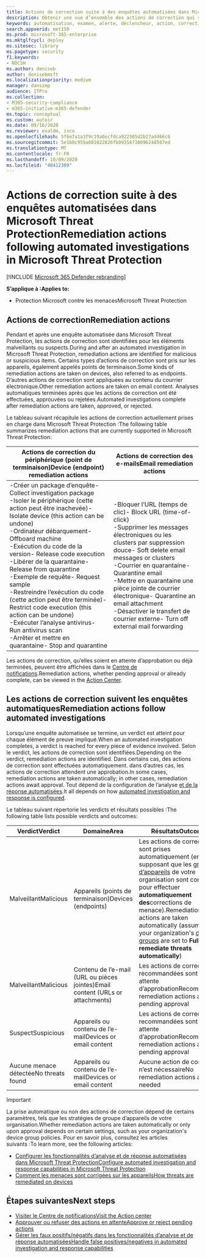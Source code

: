 ```yaml
---
title: Actions de correction suite à des enquêtes automatisées dans Microsoft Threat Protection
description: Obtenir une vue d’ensemble des actions de correction qui suivent des enquêtes automatisées dans Microsoft Threat Protection
keywords: automatisation, examen, alerte, déclencheur, action, correction
search.appverid: met150
ms.prod: microsoft-365-enterprise
ms.mktglfcycl: deploy
ms.sitesec: library
ms.pagetype: security
f1.keywords:
- NOCSH
ms.author: deniseb
author: denisebmsft
ms.localizationpriority: medium
manager: dansimp
audience: ITPro
ms.collection:
- M365-security-compliance
- m365-initiative-m365-defender
ms.topic: conceptual
ms.custom: autoir
ms.date: 09/16/2020
ms.reviewer: evaldm, isco
ms.openlocfilehash: 5f6e7a1a3f9c19a0ecfdca922505d2b27ad466c6
ms.sourcegitcommit: 5e1b8c959a081022826fb09358730096248507ed
ms.translationtype: MT
ms.contentlocale: fr-FR
ms.lasthandoff: 10/09/2020
ms.locfileid: "48412309"
---
```

# <a name="remediation-actions-following-automated-investigations-in-microsoft-threat-protection"></a><span data-ttu-id="f2b9f-104">Actions de correction suite à des enquêtes automatisées dans Microsoft Threat Protection</span><span class="sxs-lookup"><span data-stu-id="f2b9f-104">Remediation actions following automated investigations in Microsoft Threat Protection</span></span>

[!INCLUDE [Microsoft 365 Defender rebranding](../includes/microsoft-defender.md)]


<span data-ttu-id="f2b9f-105">**S’applique à :**</span><span class="sxs-lookup"><span data-stu-id="f2b9f-105">**Applies to:**</span></span>
- <span data-ttu-id="f2b9f-106">Protection Microsoft contre les menaces</span><span class="sxs-lookup"><span data-stu-id="f2b9f-106">Microsoft Threat Protection</span></span>


## <a name="remediation-actions"></a><span data-ttu-id="f2b9f-107">Actions de correction</span><span class="sxs-lookup"><span data-stu-id="f2b9f-107">Remediation actions</span></span>

<span data-ttu-id="f2b9f-108">Pendant et après une enquête automatisée dans Microsoft Threat Protection, les actions de correction sont identifiées pour les éléments malveillants ou suspects.</span><span class="sxs-lookup"><span data-stu-id="f2b9f-108">During and after an automated investigation in Microsoft Threat Protection, remediation actions are identified for malicious or suspicious items.</span></span> <span data-ttu-id="f2b9f-109">Certains types d’actions de correction sont pris sur les appareils, également appelés points de terminaison.</span><span class="sxs-lookup"><span data-stu-id="f2b9f-109">Some kinds of remediation actions are taken on devices, also referred to as endpoints.</span></span> <span data-ttu-id="f2b9f-110">D’autres actions de correction sont appliquées au contenu du courrier électronique.</span><span class="sxs-lookup"><span data-stu-id="f2b9f-110">Other remediation actions are taken on email content.</span></span> <span data-ttu-id="f2b9f-111">Analyses automatiques terminées après que les actions de correction ont été effectuées, approuvées ou rejetées.</span><span class="sxs-lookup"><span data-stu-id="f2b9f-111">Automated investigations complete after remediation actions are taken, approved, or rejected.</span></span>

<span data-ttu-id="f2b9f-112">Le tableau suivant récapitule les actions de correction actuellement prises en charge dans Microsoft Threat Protection :</span><span class="sxs-lookup"><span data-stu-id="f2b9f-112">The following table summarizes remediation actions that are currently supported in Microsoft Threat Protection:</span></span> 

|<span data-ttu-id="f2b9f-113">Actions de correction du périphérique (point de terminaison)</span><span class="sxs-lookup"><span data-stu-id="f2b9f-113">Device (endpoint) remediation actions</span></span>  |<span data-ttu-id="f2b9f-114">Actions de correction des e-mails</span><span class="sxs-lookup"><span data-stu-id="f2b9f-114">Email remediation actions</span></span>  |
|---------|---------|
|<span data-ttu-id="f2b9f-115">-Créer un package d’enquête</span><span class="sxs-lookup"><span data-stu-id="f2b9f-115">- Collect investigation package</span></span> <br/><span data-ttu-id="f2b9f-116">-Isoler le périphérique (cette action peut être inachevée)</span><span class="sxs-lookup"><span data-stu-id="f2b9f-116">- Isolate device (this action can be undone)</span></span><br/><span data-ttu-id="f2b9f-117">-Ordinateur débarquement</span><span class="sxs-lookup"><span data-stu-id="f2b9f-117">- Offboard machine</span></span> <br/><span data-ttu-id="f2b9f-118">-Exécution du code de la version</span><span class="sxs-lookup"><span data-stu-id="f2b9f-118">- Release code execution</span></span> <br/><span data-ttu-id="f2b9f-119">-Libérer de la quarantaine</span><span class="sxs-lookup"><span data-stu-id="f2b9f-119">- Release from quarantine</span></span> <br/><span data-ttu-id="f2b9f-120">-Exemple de requête</span><span class="sxs-lookup"><span data-stu-id="f2b9f-120">- Request sample</span></span> <br/><span data-ttu-id="f2b9f-121">-Restreindre l’exécution du code (cette action peut être terminée)</span><span class="sxs-lookup"><span data-stu-id="f2b9f-121">- Restrict code execution (this action can be undone)</span></span> <br/><span data-ttu-id="f2b9f-122">-Exécuter l’analyse antivirus</span><span class="sxs-lookup"><span data-stu-id="f2b9f-122">- Run antivirus scan</span></span> <br/><span data-ttu-id="f2b9f-123">-Arrêter et mettre en quarantaine</span><span class="sxs-lookup"><span data-stu-id="f2b9f-123">- Stop and quarantine</span></span>      |<span data-ttu-id="f2b9f-124">-Bloquer l’URL (temps de clic)</span><span class="sxs-lookup"><span data-stu-id="f2b9f-124">- Block URL (time-of-click)</span></span><br/><span data-ttu-id="f2b9f-125">-Supprimer les messages électroniques ou les clusters par suppression douce</span><span class="sxs-lookup"><span data-stu-id="f2b9f-125">- Soft delete email messages or clusters</span></span><br/><span data-ttu-id="f2b9f-126">-Courrier en quarantaine</span><span class="sxs-lookup"><span data-stu-id="f2b9f-126">- Quarantine email</span></span><br/><span data-ttu-id="f2b9f-127">-Mettre en quarantaine une pièce jointe de courrier électronique</span><span class="sxs-lookup"><span data-stu-id="f2b9f-127">- Quarantine an email attachment</span></span><br/><span data-ttu-id="f2b9f-128">-Désactiver le transfert de courrier externe</span><span class="sxs-lookup"><span data-stu-id="f2b9f-128">- Turn off external mail forwarding</span></span>          |

<span data-ttu-id="f2b9f-129">Les actions de correction, qu’elles soient en attente d’approbation ou déjà terminées, peuvent être affichées dans le [Centre de notifications](https://docs.microsoft.com/microsoft-365/security/mtp/mtp-action-center).</span><span class="sxs-lookup"><span data-stu-id="f2b9f-129">Remediation actions, whether pending approval or already complete, can be viewed in the [Action Center](https://docs.microsoft.com/microsoft-365/security/mtp/mtp-action-center).</span></span>

## <a name="remediation-actions-follow-automated-investigations"></a><span data-ttu-id="f2b9f-130">Les actions de correction suivent les enquêtes automatiques</span><span class="sxs-lookup"><span data-stu-id="f2b9f-130">Remediation actions follow automated investigations</span></span>

<span data-ttu-id="f2b9f-131">Lorsqu’une enquête automatisée se termine, un verdict est atteint pour chaque élément de preuve impliqué.</span><span class="sxs-lookup"><span data-stu-id="f2b9f-131">When an automated investigation completes, a verdict is reached for every piece of evidence involved.</span></span> <span data-ttu-id="f2b9f-132">Selon le verdict, les actions de correction sont identifiées.</span><span class="sxs-lookup"><span data-stu-id="f2b9f-132">Depending on the verdict, remediation actions are identified.</span></span> <span data-ttu-id="f2b9f-133">Dans certains cas, des actions de correction sont effectuées automatiquement. dans d’autres cas, les actions de correction attendent une approbation.</span><span class="sxs-lookup"><span data-stu-id="f2b9f-133">In some cases, remediation actions are taken automatically; in other cases, remediation actions await approval.</span></span> <span data-ttu-id="f2b9f-134">Tout dépend de la configuration de l’analyse [et de la réponse automatisées](mtp-configure-auto-investigation-response.md).</span><span class="sxs-lookup"><span data-stu-id="f2b9f-134">It all depends on how [automated investigation and response is configured](mtp-configure-auto-investigation-response.md).</span></span>

<span data-ttu-id="f2b9f-135">Le tableau suivant répertorie les verdicts et résultats possibles :</span><span class="sxs-lookup"><span data-stu-id="f2b9f-135">The following table lists possible verdicts and outcomes:</span></span>

|<span data-ttu-id="f2b9f-136">Verdict</span><span class="sxs-lookup"><span data-stu-id="f2b9f-136">Verdict</span></span>    |<span data-ttu-id="f2b9f-137">Domaine</span><span class="sxs-lookup"><span data-stu-id="f2b9f-137">Area</span></span>    |<span data-ttu-id="f2b9f-138">Résultats</span><span class="sxs-lookup"><span data-stu-id="f2b9f-138">Outcomes</span></span>|
|------|------|------|
|<span data-ttu-id="f2b9f-139">Malveillant</span><span class="sxs-lookup"><span data-stu-id="f2b9f-139">Malicious</span></span>    |<span data-ttu-id="f2b9f-140">Appareils (points de terminaison)</span><span class="sxs-lookup"><span data-stu-id="f2b9f-140">Devices (endpoints)</span></span>    |<span data-ttu-id="f2b9f-141">Les actions de correction sont prises automatiquement (en supposant que les [groupes d’appareils](mtp-configure-auto-investigation-response.md#review-or-change-the-automation-level-for-device-groups) de votre organisation sont configurés pour effectuer **automatiquement des**corrections de menace).</span><span class="sxs-lookup"><span data-stu-id="f2b9f-141">Remediation actions are taken automatically (assuming your organization's [device groups](mtp-configure-auto-investigation-response.md#review-or-change-the-automation-level-for-device-groups) are set to **Full - remediate threats automatically**)</span></span>|
|<span data-ttu-id="f2b9f-142">Malveillant</span><span class="sxs-lookup"><span data-stu-id="f2b9f-142">Malicious</span></span>    |<span data-ttu-id="f2b9f-143">Contenu de l’e-mail (URL ou pièces jointes)</span><span class="sxs-lookup"><span data-stu-id="f2b9f-143">Email content (URLs or attachments)</span></span> | <span data-ttu-id="f2b9f-144">Les actions de correction recommandées sont en attente d’approbation</span><span class="sxs-lookup"><span data-stu-id="f2b9f-144">Recommended remediation actions are pending approval</span></span>|
|<span data-ttu-id="f2b9f-145">Suspect</span><span class="sxs-lookup"><span data-stu-id="f2b9f-145">Suspicious</span></span>    |<span data-ttu-id="f2b9f-146">Appareils ou contenu de l’e-mail</span><span class="sxs-lookup"><span data-stu-id="f2b9f-146">Devices or email content</span></span> |<span data-ttu-id="f2b9f-147">Les actions de correction recommandées sont en attente d’approbation</span><span class="sxs-lookup"><span data-stu-id="f2b9f-147">Recommended remediation actions are pending approval</span></span>|
|<span data-ttu-id="f2b9f-148">Aucune menace détectée</span><span class="sxs-lookup"><span data-stu-id="f2b9f-148">No threats found</span></span>    |<span data-ttu-id="f2b9f-149">Appareils ou contenu de l’e-mail</span><span class="sxs-lookup"><span data-stu-id="f2b9f-149">Devices or email content</span></span>    |<span data-ttu-id="f2b9f-150">Aucune action de correction n’est nécessaire</span><span class="sxs-lookup"><span data-stu-id="f2b9f-150">No remediation actions are needed</span></span>|

> [!IMPORTANT]
> <span data-ttu-id="f2b9f-151">La prise automatique ou non des actions de correction dépend de certains paramètres, tels que les stratégies de groupe d’appareils de votre organisation.</span><span class="sxs-lookup"><span data-stu-id="f2b9f-151">Whether remediation actions are taken automatically or only upon approval depends on certain settings, such as your organization's device group policies.</span></span> <span data-ttu-id="f2b9f-152">Pour en savoir plus, consultez les articles suivants :</span><span class="sxs-lookup"><span data-stu-id="f2b9f-152">To learn more, see the following articles:</span></span>
> - [<span data-ttu-id="f2b9f-153">Configurer les fonctionnalités d’analyse et de réponse automatisées dans Microsoft Threat Protection</span><span class="sxs-lookup"><span data-stu-id="f2b9f-153">Configure automated investigation and response capabilities in Microsoft Threat Protection</span></span>](mtp-configure-auto-investigation-response.md)
> - [<span data-ttu-id="f2b9f-154">Comment les menaces sont corrigées sur les appareils</span><span class="sxs-lookup"><span data-stu-id="f2b9f-154">How threats are remediated on devices</span></span>](https://docs.microsoft.com/windows/security/threat-protection/microsoft-defender-atp/automated-investigations)

## <a name="next-steps"></a><span data-ttu-id="f2b9f-155">Étapes suivantes</span><span class="sxs-lookup"><span data-stu-id="f2b9f-155">Next steps</span></span>

- [<span data-ttu-id="f2b9f-156">Visiter le Centre de notifications</span><span class="sxs-lookup"><span data-stu-id="f2b9f-156">Visit the Action center</span></span>](https://docs.microsoft.com/microsoft-365/security/mtp/mtp-action-center)
- [<span data-ttu-id="f2b9f-157">Approuver ou refuser des actions en attente</span><span class="sxs-lookup"><span data-stu-id="f2b9f-157">Approve or reject pending actions</span></span>](https://docs.microsoft.com/microsoft-365/security/mtp/mtp-autoir-actions)
- [<span data-ttu-id="f2b9f-158">Gérer les faux positifs/négatifs dans les fonctionnalités d’analyse et de réponse automatisées</span><span class="sxs-lookup"><span data-stu-id="f2b9f-158">Handle false positives/negatives in automated investigation and response capabilities</span></span>](mtp-autoir-report-false-positives-negatives.md)
